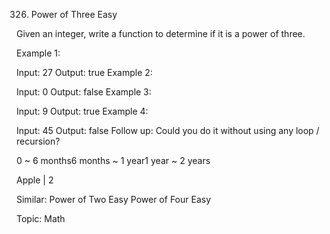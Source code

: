 326. Power of Three
Easy

Given an integer, write a function to determine if it is a power of three.

Example 1:

Input: 27
Output: true
Example 2:

Input: 0
Output: false
Example 3:

Input: 9
Output: true
Example 4:

Input: 45
Output: false
Follow up:
Could you do it without using any loop / recursion?

0 ~ 6 months6 months ~ 1 year1 year ~ 2 years

Apple | 2

Similar:
Power of Two Easy
Power of Four Easy

Topic:
Math
